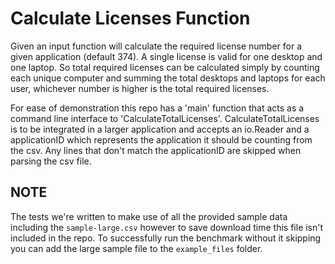 # Calculate Licenses Function

Given an input function will calculate the required license number for a given application (default 374). A single license is valid for one desktop and one laptop. So total required licenses can be calculated simply by counting each unique computer and summing the total desktops and laptops for each user, whichever number is higher is the total required licenses.

For ease of demonstration this repo has a 'main' function that acts as a command line interface to 'CalculateTotalLicenses'. CalculateTotalLicenses is to be integrated in a larger application and accepts an io.Reader and a applicationID which represents the application it should be counting from the csv. Any lines that don't match the applicationID are skipped when parsing the csv file.

## NOTE

The tests we're written to make use of all the provided sample data including the `sample-large.csv` however to save download time this file isn't included in the repo. To successfully run the benchmark without it skipping you can add the large sample file to the `example_files` folder.